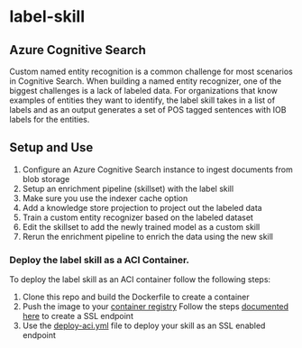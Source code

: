 # label-skill

## Azure Cognitive Search
Custom named entity recognition is a common challenge for most scenarios in Cognitive Search. When building a named entity recognizer, one of the biggest challenges is a lack of labeled data. For organizations that know examples of entities they want to identify, the label skill takes in a list of labels and as an output generates a set of POS tagged sentences with IOB labels for the entities. 

## Setup and Use

1. Configure an Azure Cognitive Search instance to ingest documents from blob storage
2. Setup an enrichment pipeline (skillset) with the label skill
3. Make sure you use the indexer cache option
3. Add a knowledge store projection to project out the labeled data
4. Train a custom entity recognizer based on the labeled dataset
5. Edit the skillset to add the newly trained model as a custom skill
6. Rerun the enrichment pipeline to enrich the data using the new skill


### Deploy the label skill as a ACI Container.

To deploy the label skill as an ACI container follow the following steps:
1. Clone this repo and build the Dockerfile to create a container
2. Push the image to your <a href="https://docs.microsoft.com/en-us/azure/container-instances/container-instances-tutorial-prepare-acr">container registry</a>
Follow the steps <a href="https://docs.microsoft.com/en-us/azure/container-instances/container-instances-container-group-ssl">documented here</a> to create a SSL endpoint 
3. Use the <a href="aci/deploy-aci.yml">deploy-aci.yml</a> file to deploy your skill as an SSL enabled endpoint

